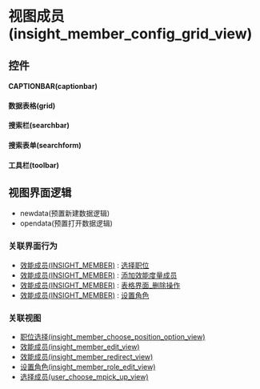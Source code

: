 # 视图成员(insight_member_config_grid_view)  <!-- {docsify-ignore-all} -->



## 控件
#### CAPTIONBAR(captionbar)
#### 数据表格(grid)
#### 搜索栏(searchbar)
#### 搜索表单(searchform)
#### 工具栏(toolbar)

## 视图界面逻辑
  * newdata(预置新建数据逻辑)
  * opendata(预置打开数据逻辑)


### 关联界面行为
  * [效能成员(INSIGHT_MEMBER)](module/Insight/insight_member) : [选择职位](module/Insight/insight_member#界面行为)
  * [效能成员(INSIGHT_MEMBER)](module/Insight/insight_member) : [添加效能度量成员](module/Insight/insight_member#界面行为)
  * [效能成员(INSIGHT_MEMBER)](module/Insight/insight_member) : [表格界面_删除操作](module/Insight/insight_member#界面行为)
  * [效能成员(INSIGHT_MEMBER)](module/Insight/insight_member) : [设置角色](module/Insight/insight_member#界面行为)

### 关联视图
  * [职位选择(insight_member_choose_position_option_view)](app/view/insight_member_choose_position_option_view)
  * [效能成员(insight_member_edit_view)](app/view/insight_member_edit_view)
  * [效能成员(insight_member_redirect_view)](app/view/insight_member_redirect_view)
  * [设置角色(insight_member_role_edit_view)](app/view/insight_member_role_edit_view)
  * [选择成员(user_choose_mpick_up_view)](app/view/user_choose_mpick_up_view)

<script>
 const { createApp } = Vue
  createApp({
    data() {
      return {

      }
    }
  }).use(ElementPlus).mount('#app')
</script>